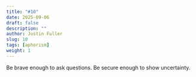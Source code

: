 ```yaml
---
title: "#10"
date: 2025-09-06
draft: false
description: ""
author: Justin Fuller
slug: 10
tags: [aphorism]
weight: 1
---
```


Be brave enough to ask questions. Be secure enough to show uncertainty.
